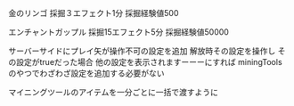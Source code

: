 金のリンゴ
採掘３エフェクト1分
採掘経験値500

エンチャントガップル
採掘15エフェクト5分
採掘経験値50000

サーバーサイドにプレイ矢が操作不可の設定を追加
解放時その設定を操作し
その設定がtrueだった場合
他の設定を表示されますーーーにすれば
miningToolsのやつでわざわざ設定を追加する必要がない

マイニングツールのアイテムを一分ごとに一括で渡すように
